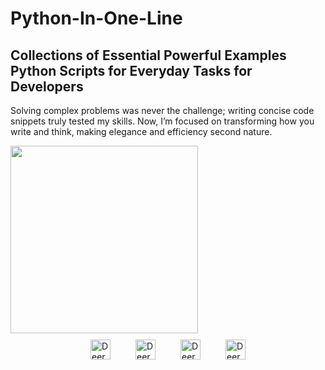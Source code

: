 # Python-In-One-Line
## Collections of Essential Powerful Examples Python Scripts for Everyday Tasks for Developers
Solving complex problems was never the challenge; writing concise code snippets truly tested my skills. Now, I’m focused on transforming how you write and think, making elegance and efficiency second nature.

<img src="https://github.com/user-attachments/assets/8bde78b5-ca6a-4aed-91b4-5c4fdc9b9886" width="300"/>



<div style="display: flex; justify-content: center; gap: 20px; padding: 10px;">
  <!-- GitHub Link -->
  <a href="https://github.com/DJ-Manjaray" target="_blank">
    <img src="https://icons.iconarchive.com/icons/simpleicons-team/simple/32/github-icon.png" width="32" height="32" alt="Deeraj Manjaray Github Profile">
  </a>
<br>
  <!-- LinkedIn Link -->
  <a href="https://www.linkedin.com/in/deeraj-manjaray/" target="_blank">
    <img src="https://icons.iconarchive.com/icons/limav/flat-gradient-social/32/Linkedin-icon.png" width="32" height="32" alt="Deeraj Manjaray LinkedIn Profile">
  </a>
<br>
  <!-- Medium Link -->
  <a href="https://medium.com/@deerajmanjaray" target="_blank">
    <img src="https://icons.iconarchive.com/icons/simpleicons-team/simple/32/medium-icon.png" width="32" height="32" alt="Deeraj Manjaray Medium Profile">
  </a>
<br>
  <!-- Twitter Link -->
  <a href="https://x.com/deerajmanjaray" target="_blank">
    <img src="https://icons.iconarchive.com/icons/sicons/basic-round-social/32/twitter-icon.png" width="32" height="32" alt="Deeraj Manjaray Twitter Profile">
  </a>
</div>
